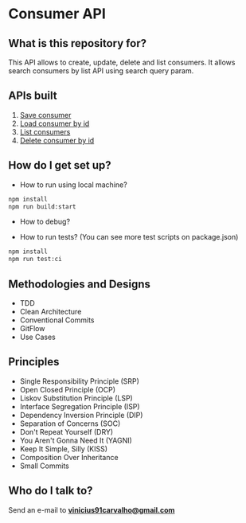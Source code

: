 # Consumer API

## What is this repository for? ###

This API allows to create, update, delete and list consumers. It allows search consumers by list API using search query param.

## APIs built

1. [Save consumer](./requirements/save-consumer.md)
2. [Load consumer by id](./requirements/load-consumer-by-id.md)
3. [List consumers](./requirements/list-consumers.md)
4. [Delete consumer by id](./requirements/delete-consumer-by-id.md)

## How do I get set up? ###

* How to run using local machine?

```bash
npm install
npm run build:start
```

* How to debug?

* How to run tests? (You can see more test scripts on package.json)

```bash
npm install
npm run test:ci
```

## Methodologies and Designs

* TDD
* Clean Architecture
* Conventional Commits
* GitFlow
* Use Cases

## Principles

* Single Responsibility Principle (SRP)
* Open Closed Principle (OCP)
* Liskov Substitution Principle (LSP)
* Interface Segregation Principle (ISP)
* Dependency Inversion Principle (DIP)
* Separation of Concerns (SOC)
* Don't Repeat Yourself (DRY)
* You Aren't Gonna Need It (YAGNI)
* Keep It Simple, Silly (KISS)
* Composition Over Inheritance
* Small Commits

## Who do I talk to? ###

Send an e-mail to **vinicius91carvalho@gmail.com**